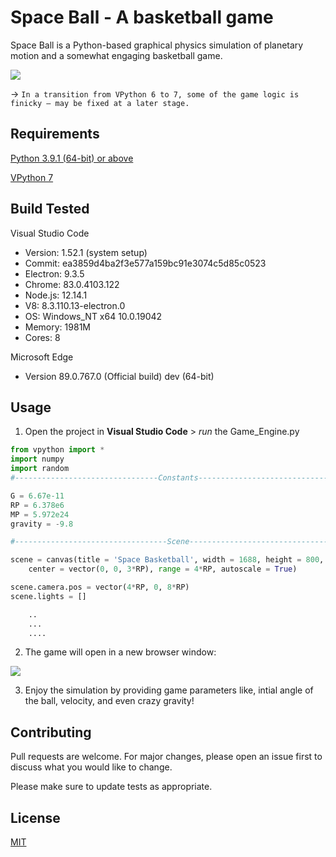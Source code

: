 # Space Ball - A basketball game

Space Ball is a Python-based graphical physics simulation of planetary motion and a somewhat engaging basketball game.

![](https://github.com/sabneet95/Space-Basketball/blob/master/Space_Ball.png)

→ `In a transition from VPython 6 to 7, some of the game logic is finicky – may be fixed at a later stage.`

## Requirements

[Python 3.9.1 (64-bit) or above](https://www.python.org/downloads/)

[VPython 7](https://vpython.org/presentation2018/install.html)

## Build Tested

Visual Studio Code
* Version: 1.52.1 (system setup)
* Commit: ea3859d4ba2f3e577a159bc91e3074c5d85c0523
* Electron: 9.3.5
* Chrome: 83.0.4103.122
* Node.js: 12.14.1
* V8: 8.3.110.13-electron.0
* OS: Windows_NT x64 10.0.19042
* Memory: 1981M
* Cores: 8

Microsoft Edge
* Version 89.0.767.0 (Official build) dev (64-bit)

## Usage

1)	Open the project in **Visual Studio Code** > _run_ the Game_Engine.py

```python
from vpython import *
import numpy
import random
#--------------------------------Constants-------------------------------------

G = 6.67e-11
RP = 6.378e6
MP = 5.972e24
gravity = -9.8

#----------------------------------Scene---------------------------------------

scene = canvas(title = 'Space Basketball', width = 1688, height = 800,
    center = vector(0, 0, 3*RP), range = 4*RP, autoscale = True)

scene.camera.pos = vector(4*RP, 0, 8*RP)
scene.lights = []

    ..
    ...
    ....

```

2)	The game will open in a new browser window:

![](https://github.com/sabneet95/Space-Basketball/blob/master/Space_Ball_Intro.png)

3)	Enjoy the simulation by providing game parameters like, intial angle of the ball, velocity, and even crazy gravity!

## Contributing

Pull requests are welcome. For major changes, please open an issue first to discuss what you would like to change.

Please make sure to update tests as appropriate.


## License
[MIT](https://choosealicense.com/licenses/mit/)
